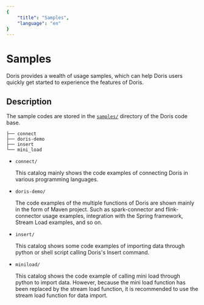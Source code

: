 ```yaml
---
{
    "title": "Samples",
    "language": "en"
}
---
```


<!--
Licensed to the Apache Software Foundation (ASF) under one
or more contributor license agreements.  See the NOTICE file
distributed with this work for additional information
regarding copyright ownership.  The ASF licenses this file
to you under the Apache License, Version 2.0 (the
"License"); you may not use this file except in compliance
with the License.  You may obtain a copy of the License at

  http://www.apache.org/licenses/LICENSE-2.0

Unless required by applicable law or agreed to in writing,
software distributed under the License is distributed on an
"AS IS" BASIS, WITHOUT WARRANTIES OR CONDITIONS OF ANY
KIND, either express or implied.  See the License for the
specific language governing permissions and limitations
under the License.
-->

# Samples

Doris provides a wealth of usage samples, which can help Doris users quickly get started to experience the features of Doris.

## Description

The sample codes are stored in the [`samples/`](https://github.com/apache/incubator-doris/tree/master/samples) directory of the Doris code base.

```
├── connect
├── doris-demo
├── insert
└── mini_load
```

* `connect/`

     This catalog mainly shows the code examples of connecting Doris in various programming languages.
    
* `doris-demo/`

     The code examples of the multiple functions of Doris are shown mainly in the form of Maven project. Such as spark-connector and flink-connector usage examples, integration with the Spring framework, Stream Load examples, and so on.
    
* `insert/`

     This catalog shows some code examples of importing data through python or shell script calling Doris's Insert command.
    
* `miniload/`

     This catalog shows the code example of calling mini load through python to import data. However, because the mini load function has been replaced by the stream load function, it is recommended to use the stream load function for data import.